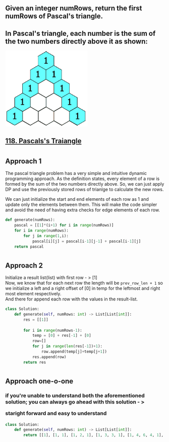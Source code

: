 
## Given an integer numRows, return the first numRows of Pascal's triangle.

## In Pascal's triangle, each number is the sum of the two numbers directly above it as shown:  

![image](../assets/images/PascalTriangleAnimated2.gif)

## [118. Pascals's Traiangle](https://leetcode.com/problems/pascals-triangle/)
#

## Approach 1

The pascal triangle problem has a very simple and intuitive dynamic programming approach. As the definition states, every element of a row is formed by the sum of the two numbers directly above. So, we can just apply DP and use the previously stored rows of trianlge to calculate the new rows.

We can just initialize the start and end elements of each row as 1 and update only the elements between them. This will make the code simpler and avoid the need of having extra checks for edge elements of each row.

```python   
def generate(numRows):
    pascal = [[1]*(i+1) for i in range(numRows)]
    for i in range(numRows):
        for j in range(1,i):
            pascal[i][j] = pascal[i-1][j-1] + pascal[i-1][j]
    return pascal
```
#

## Approach 2
Initialize a result list(list) with first row - > [1] <br>
Now, we know that for each next row the length will be `prev_row_len + 1` so we initialize a left and a right offset of [0] in temp for the leftmost and right most element respectively.<br>And there for append each row with the values in the result-list.



```python
class Solution:
    def generate(self, numRows: int) -> List[List[int]]:
        res = [[1]]

        for i in range(numRows-1):
            temp = [0] + res[-1] + [0]
            row=[]
            for j in range(len(res[-1])+1):
                row.append(temp[j]+temp[j+1])
            res.append(row)
        return res
```
#
##  Approach one-o-one

<h3> if you're unable to understand both the aforementioned solution;  you can always go ahead with this solution - >

staright forward and easy to understand</h3>



```python
class Solution:
    def generate(self, numRows: int) -> List[List[int]]:
        return [[1], [1, 1], [1, 2, 1], [1, 3, 3, 1], [1, 4, 6, 4, 1], [1, 5, 10, 10, 5, 1], [1, 6, 15, 20, 15, 6, 1], [1, 7, 21, 35, 35, 21, 7, 1], [1, 8, 28, 56, 70, 56, 28, 8, 1], [1, 9, 36, 84, 126, 126, 84, 36, 9, 1], [1, 10, 45, 120, 210, 252, 210, 120, 45, 10, 1], [1, 11, 55, 165, 330, 462, 462, 330, 165, 55, 11, 1], [1, 12, 66, 220, 495, 792, 924, 792, 495, 220, 66, 12, 1], [1, 13, 78, 286, 715, 1287, 1716, 1716, 1287, 715, 286, 78, 13, 1], [1, 14, 91, 364, 1001, 2002, 3003, 3432, 3003, 2002, 1001, 364, 91, 14, 1], [1, 15, 105, 455, 1365, 3003, 5005, 6435, 6435, 5005, 3003, 1365, 455, 105, 15, 1], [1, 16, 120, 560, 1820, 4368, 8008, 11440, 12870, 11440, 8008, 4368, 1820, 560, 120, 16, 1], [1, 17, 136, 680, 2380, 6188, 12376, 19448, 24310, 24310, 19448, 12376, 6188, 2380, 680, 136, 17, 1], [1, 18, 153, 816, 3060, 8568, 18564, 31824, 43758, 48620, 43758, 31824, 18564, 8568, 3060, 816, 153, 18, 1], [1, 19, 171, 969, 3876, 11628, 27132, 50388, 75582, 92378, 92378, 75582, 50388, 27132, 11628, 3876, 969, 171, 19, 1], [1, 20, 190, 1140, 4845, 15504, 38760, 77520, 125970, 167960, 184756, 167960, 125970, 77520, 38760, 15504, 4845, 1140, 190, 20, 1], [1, 21, 210, 1330, 5985, 20349, 54264, 116280, 203490, 293930, 352716, 352716, 293930, 203490, 116280, 54264, 20349, 5985, 1330, 210, 21, 1], [1, 22, 231, 1540, 7315, 26334, 74613, 170544, 319770, 497420, 646646, 705432, 646646, 497420, 319770, 170544, 74613, 26334, 7315, 1540, 231, 22, 1], [1, 23, 253, 1771, 8855, 33649, 100947, 245157, 490314, 817190, 1144066, 1352078, 1352078, 1144066, 817190, 490314, 245157, 100947, 33649, 8855, 1771, 253, 23, 1], [1, 24, 276, 2024, 10626, 42504, 134596, 346104, 735471, 1307504, 1961256, 2496144, 2704156, 2496144, 1961256, 1307504, 735471, 346104, 134596, 42504, 10626, 2024, 276, 24, 1], [1, 25, 300, 2300, 12650, 53130, 177100, 480700, 1081575, 2042975, 3268760, 4457400, 5200300, 5200300, 4457400, 3268760, 2042975, 1081575, 480700, 177100, 53130, 12650, 2300, 300, 25, 1], [1, 26, 325, 2600, 14950, 65780, 230230, 657800, 1562275, 3124550, 5311735, 7726160, 9657700, 10400600, 9657700, 7726160, 5311735, 3124550, 1562275, 657800, 230230, 65780, 14950, 2600, 325, 26, 1], [1, 27, 351, 2925, 17550, 80730, 296010, 888030, 2220075, 4686825, 8436285, 13037895, 17383860, 20058300, 20058300, 17383860, 13037895, 8436285, 4686825, 2220075, 888030, 296010, 80730, 17550, 2925, 351, 27, 1], [1, 28, 378, 3276, 20475, 98280, 376740, 1184040, 3108105, 6906900, 13123110, 21474180, 30421755, 37442160, 40116600, 37442160, 30421755, 21474180, 13123110, 6906900, 3108105, 1184040, 376740, 98280, 20475, 3276, 378, 28, 1], [1, 29, 406, 3654, 23751, 118755, 475020, 1560780, 4292145, 10015005, 20030010, 34597290, 51895935, 67863915, 77558760, 77558760, 67863915, 51895935, 34597290, 20030010, 10015005, 4292145, 1560780, 475020, 118755, 23751, 3654, 406, 29, 1]][:numRows]
```